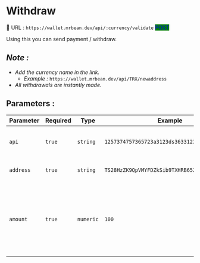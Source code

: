 # Withdraw

:link: URL : `https://wallet.mrbean.dev/api/:currency/validate`  <mark style="color:blue;background-color:green;">POST</mark>&#x20;

Using this you can send payment / withdraw.

## _Note :_

* _Add the currency name in the link._&#x20;
  * _Example :_ `https://wallet.mrbean.dev/api/TRX/newaddress`
* _All withdrawals are instantly made._

## Parameters :

| Parameter | Required | Type      | Example                                       | Description                                                                                                       |
| --------- | -------- | --------- | --------------------------------------------- | ----------------------------------------------------------------------------------------------------------------- |
| `api`     | `true`   | `string`  | `1257374757365723a3123ds3633123213123421412a` | Get your API form your user dashboard.                                                                            |
| `address` | `true`   | `string`  | `TS28HzZK9QpVMYFDZkSib9TXHRB65Zni9D`          | send the address to be checked                                                                                    |
| `amount`  | `true`   | `numeric` | `100`                                         | <p>Send the amount you want to withdraw.<br>Minimum Withdraw : <code>2</code> TRX<br>Fee : <code>1</code> TRX</p> |

